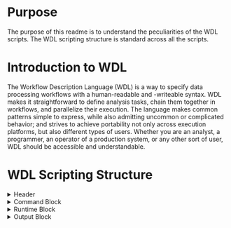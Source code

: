 # Purpose

The purpose of this readme is to understand the peculiarities of the WDL scripts. The WDL scripting structure is standard across all the scripts.

# Introduction to WDL

The Workflow Description Language (WDL) is a way to specify data processing workflows with a human-readable and -writeable syntax. WDL makes it straightforward to define analysis tasks, chain them together in workflows, and parallelize their execution. The language makes common patterns simple to express, while also admitting uncommon or complicated behavior; and strives to achieve portability not only across execution platforms, but also different types of users. Whether you are an analyst, a programmer, an operator of a production system, or any other sort of user, WDL should be accessible and understandable.

# WDL Scripting Structure

<details>
<summary>
Header
</summary>
      
```bash scripting
###########################################################################################
##              This WDL script performs alignment using BWA Mem                         ##
###########################################################################################
```

The header clearly states what action the WDL task is supposed to perform
</details>

<details>
<summary>
Command Block
</summary>
```bash scripting
command <<<
      source ${BashPreamble}
      /bin/bash ${AlignmentScript} -P 
      ${PairedEnd} -l ${InputRead1} -r
      ${InputRead2} -s ${SampleName} -p 
      ${Platform} -L ${Library} -f 
      ${PlatformUnit} -c ${CenterName} -G 
      ${Ref} -o "'${BWAExtraOptionsString}'" -K
      ${ChunkSizeInBases} -S ${Sentieon} -t 
      ${SentieonThreads} -e ${AlignEnvProfile} 
      -F ${BashSharedFunctions} ${DebugMode}
   >>>
```
1. Bash is linked to WDL through the command block
2. The command block lists the input options with its corresponding variables and calls the shell script.
3. WDL reads the values from the json files and passes those values through the variable names defined at the top of the script into the 
shell script.
</details>

<details>
<summary>
Runtime Block      
</summary>
```bash scripting
runtime {
      cpu: "${SentieonThreads}"
      s_vmem: "${AlignSoftMemLimit}"
      h_vmem: "${AlignHardMemLimit}"
   }
```
1. We need to define the soft memory limit and the hard memory limit for every task because we have one task to one bash script and one individual bash script to one individual automatic bio informatics analysis.
2. The reason why we choose to have one bioinformatics analysis per shell scriptand one shell script per WDL task is to avoid the complication to use different number of threads for different lines of bash scripts. 
</details>

<details>
<summary>
Output Block
</summary>
      
```bash scripting
output {
      File OutputBams = "${SampleName}.bam"
      File OutputBais = "${SampleName}.bam.bai"
   }

} 
```
We need to have the output block because the output of one task serves as the input to other
</details>
